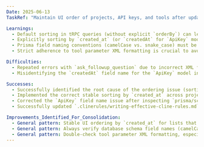 ```yaml
---
Date: 2025-06-13
TaskRef: "Maintain UI order of projects, API keys, and tools after updates"

Learnings:
  - Default sorting in tRPC queries (without explicit `orderBy`) can lead to inconsistent UI order, especially when `updated_at` is implicitly used or when no order is specified.
  - Explicitly sorting by `created_at` (or `createdAt` for `ApiKey` model) provides a stable order for UI elements that should maintain their position regardless of updates.
  - Prisma field naming conventions (camelCase vs. snake_case) must be carefully verified against `schema.prisma` to avoid TypeScript errors in `orderBy` clauses.
  - Strict adherence to tool parameter XML formatting is crucial to avoid tool execution failures.

Difficulties:
  - Repeated errors with `ask_followup_question` due to incorrect XML formatting (missing `<question>` tag).
  - Misidentifying the `createdAt` field name for the `ApiKey` model in Prisma (used `created_at` instead of `createdAt`), leading to a TypeScript error.

Successes:
  - Successfully identified the root cause of the ordering issue (sorting by `updated_at`).
  - Implemented the correct stable sorting by `created_at` across projects, API keys, and tools.
  - Corrected the `ApiKey` field name issue after inspecting `prisma/schema.prisma`.
  - Successfully updated `.clinerules/writing-effective-cline-rules.md` to improve future interactions based on lessons learned.

Improvements_Identified_For_Consolidation:
  - General pattern: Stable UI ordering by `created_at` for lists that should not reorder on update.
  - General pattern: Always verify database schema field names (camelCase vs. snake_case) before using them in queries.
  - General pattern: Double-check tool parameter XML formatting, especially for required tags.
---
```

